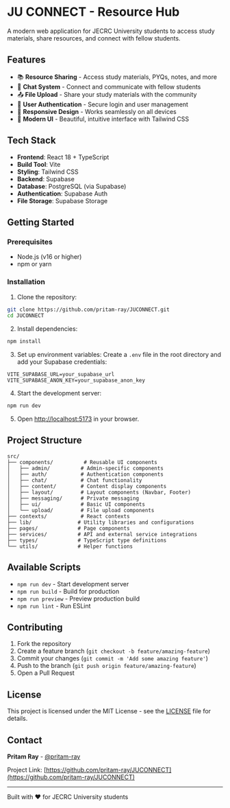 # JU CONNECT - Resource Hub

A modern web application for JECRC University students to access study materials, share resources, and connect with fellow students.

## Features

- 📚 **Resource Sharing** - Access study materials, PYQs, notes, and more
- 💬 **Chat System** - Connect and communicate with fellow students
- 📤 **File Upload** - Share your study materials with the community
- 👥 **User Authentication** - Secure login and user management
- 📱 **Responsive Design** - Works seamlessly on all devices
- 🎨 **Modern UI** - Beautiful, intuitive interface with Tailwind CSS

## Tech Stack

- **Frontend**: React 18 + TypeScript
- **Build Tool**: Vite
- **Styling**: Tailwind CSS
- **Backend**: Supabase
- **Database**: PostgreSQL (via Supabase)
- **Authentication**: Supabase Auth
- **File Storage**: Supabase Storage

## Getting Started

### Prerequisites

- Node.js (v16 or higher)
- npm or yarn

### Installation

1. Clone the repository:
```bash
git clone https://github.com/pritam-ray/JUCONNECT.git
cd JUCONNECT
```

2. Install dependencies:
```bash
npm install
```

3. Set up environment variables:
Create a `.env` file in the root directory and add your Supabase credentials:
```
VITE_SUPABASE_URL=your_supabase_url
VITE_SUPABASE_ANON_KEY=your_supabase_anon_key
```

4. Start the development server:
```bash
npm run dev
```

5. Open [http://localhost:5173](http://localhost:5173) in your browser.

## Project Structure

```
src/
├── components/          # Reusable UI components
│   ├── admin/          # Admin-specific components
│   ├── auth/           # Authentication components
│   ├── chat/           # Chat functionality
│   ├── content/        # Content display components
│   ├── layout/         # Layout components (Navbar, Footer)
│   ├── messaging/      # Private messaging
│   ├── ui/             # Basic UI components
│   └── upload/         # File upload components
├── contexts/           # React contexts
├── lib/               # Utility libraries and configurations
├── pages/             # Page components
├── services/          # API and external service integrations
├── types/             # TypeScript type definitions
└── utils/             # Helper functions
```

## Available Scripts

- `npm run dev` - Start development server
- `npm run build` - Build for production
- `npm run preview` - Preview production build
- `npm run lint` - Run ESLint

## Contributing

1. Fork the repository
2. Create a feature branch (`git checkout -b feature/amazing-feature`)
3. Commit your changes (`git commit -m 'Add some amazing feature'`)
4. Push to the branch (`git push origin feature/amazing-feature`)
5. Open a Pull Request

## License

This project is licensed under the MIT License - see the [LICENSE](LICENSE) file for details.

## Contact

**Pritam Ray** - [@pritam-ray](https://github.com/pritam-ray)

Project Link: [https://github.com/pritam-ray/JUCONNECT](https://github.com/pritam-ray/JUCONNECT)

---

Built with ❤️ for JECRC University students
